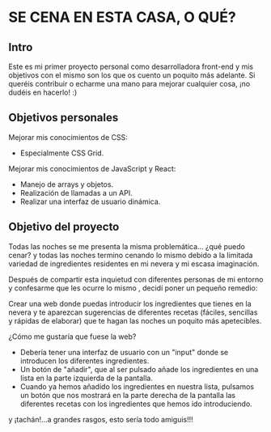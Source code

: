 # SE CENA EN ESTA CASA, O QUÉ?

## Intro

Este es mi primer proyecto personal como desarrolladora front-end y mis objetivos con el mismo son los que os cuento un poquito más adelante.
Si queréis contribuir o echarme una mano para mejorar cualquier cosa, ¡no dudéis en hacerlo! :)



## Objetivos personales

Mejorar mis conocimientos de CSS:
- Especialmente CSS Grid.

Mejorar mis conocimientos de JavaScript y React:
- Manejo de arrays y objetos.
- Realización de llamadas a un API.
- Realizar una interfaz de usuario dinámica.



## Objetivo del proyecto

Todas las noches se me presenta la misma problemática... ¿qué puedo cenar? y todas las noches termino cenando lo mismo debido a la limitada variedad de ingredientes residentes en mi nevera y mi escasa imaginación.

Después de compartir esta inquietud con diferentes personas de mi entorno y confesarme que les ocurre lo mismo , decidí poner un pequeño remedio:

Crear una web donde puedas introducir los ingredientes que tienes en la nevera y te aparezcan sugerencias de diferentes recetas (fáciles, sencillas y rápidas de elaborar) que te hagan las noches un poquito más apetecibles.

¿Cómo me gustaría que fuese la web?

- Debería tener una interfaz de usuario con un "input" donde se introducen los diferentes ingredientes.
- Un botón de "añadir", que al ser pulsado añade los ingredientes en una lista en la parte izquierda de la pantalla.
- Cuando ya hemos añadido los ingredientes en nuestra lista, pulsamos un botón que nos mostrará en la parte derecha de la pantalla las diferentes recetas con los ingredientes que hemos ido introduciendo.

y ¡tachán!...a grandes rasgos, esto sería todo amiguis!!!
